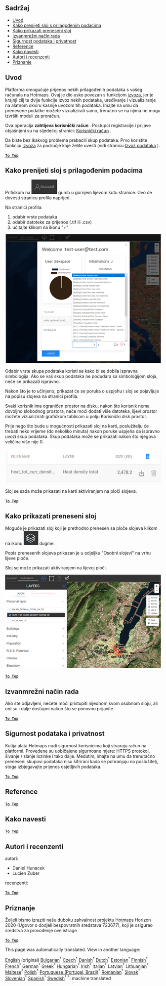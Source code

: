 <h2> Sadržaj </h2><ul><li> <a href="#Introduction">Uvod</a> </li><li> <a href="#How-to-upload-a-layer-with-custom-data">Kako prenijeti sloj s prilagođenim podacima</a> </li><li> <a href="#How-to-display-an-uploaded-layer">Kako prikazati preneseni sloj</a> </li><li> <a href="#Offline-mode">Izvanmrežni način rada</a> </li><li> <a href="#Data-security-and-privacy">Sigurnost podataka i privatnost</a> </li><li> <a href="#References">Reference</a> </li><li> <a href="#How-to-cite">Kako navesti</a> </li><li> <a href="#Authors-and-reviewers">Autori i recenzenti</a> </li><li> <a href="#Acknowledgement">Priznanje</a> </li></ul><h2> Uvod </h2><p> Platforma omogućuje prijenos nekih prilagođenih podataka s vašeg računala na Hotmaps. Ovaj je dio usko povezan s funkcijom <a href="hr-Data-export-functionalities">izvoza,</a> jer je krajnji cilj te dvije funkcije izvoz nekih podataka, uređivanje i vizualiziranje na alatnom okviru kasnije uvozom tih podataka. Imajte na umu da prenesene podatke možete vizualizirati samo, trenutno se na njima ne mogu izvršiti moduli za proračun. </p><p> Ova operacija <strong>zahtijeva korisnički račun</strong> . Postupci registracije i prijave objašnjeni su na sljedećoj stranici: <a href="hr-Introduction-to-user-interface#Connect">Korisnički račun</a> . </p><p> Da biste bez ikakvog problema prebacili skup podataka. Prvo koristite funkciju <a href="hr-Data-export-functionalities">izvoza</a> za područje koje želite uvesti (vidi stranicu <a href="hr-Data-export-functionalities">Izvoz podataka</a> ). </p><p><ins> <code><strong><a href="#table-of-contents">To Top</a></strong></code> </ins> </p><h2> Kako prenijeti sloj s prilagođenim podacima </h2><p> Pritiskom na <img alt="gumb za račun" src="images/account-btn.png"/> gumb u gornjem lijevom kutu stranice. Ovo će dovesti stranicu profila naprijed. </p><p> Na stranici profila: </p><ol><li> odabir vrste podataka </li><li> odabir datoteke za prijenos (.tif ili .csv) </li><li> učitajte klikom na ikonu "+" </li></ol><p><img alt="učitavanje stranice profila" src="images/profile-upload.png"/></p><p> Odabir vrste skupa podataka koristi se kako bi se dobila ispravna simbologija. Ako se vaš skup podataka ne podudara sa simbologijom sloja, neće se prikazati ispravno. </p><p> Nakon što je to učinjeno, prikazat će se poruka o uspjehu i sloj se pojavljuje na popisu slojeva na stranici profila. </p><p> Svaki korisnik ima ograničen prostor na disku, nakon što korisnik nema dovoljno slobodnog prostora, neće moći dodati više datoteka, lijevi prostor možete vizualizirati grafičkom tablicom u polju Korisnički disk prostor. </p><p> Prije nego što bude u mogućnosti prikazati sloj na karti, poslužitelju će trebati neko vrijeme (do nekoliko minuta) nakon poruke uspjeha da ispravno uvozi skup podataka. Skup podataka može se prikazati nakon što njegova veličina više nije 0. </p><p><img alt="upload_complete" src="images/upload_complete.png"/></p><p> Sloj se sada može prikazati na karti aktiviranjem na ploči slojeva. </p><p><ins> <code><strong><a href="#table-of-contents">To Top</a></strong></code> </ins> </p><h2> Kako prikazati preneseni sloj </h2><p> Moguće je prikazati sloj koji je prethodno prenesen sa ploče slojeva klikom na ikonu <img alt="gumb slojeva" src="images/layers-btn.png"/> dugme. </p><p> Popis prenesenih slojeva prikazan je u odjeljku "Osobni slojevi" na vrhu lijeve ploče. </p><p> Sloj se može prikazati aktiviranjem na lijevoj ploči. </p><p><img alt="prijenosni sloj prikaza" src="images/upload-layers.png"/></p><p><ins> <code><strong><a href="#table-of-contents">To Top</a></strong></code> </ins> </p><h2> Izvanmrežni način rada </h2><p> Ako ste odjavljeni, nećete moći pristupiti nijednom svom osobnom sloju, ali oni su i dalje dostupni nakon što se ponovno prijavite. </p><p><ins> <code><strong><a href="#table-of-contents">To Top</a></strong></code> </ins> </p><h2> Sigurnost podataka i privatnost </h2><p> Kutija alata Hotmaps nudi sigurnost korisnicima koji stvaraju račun na platformi. Provedene su uobičajene sigurnosne mjere: HTTPS protokol, šivanje / slanje lozinke i tako dalje. Međutim, imajte na umu da trenutačno preneseni skupovi podataka nisu šifrirani kada se pohranjuju na poslužitelj, stoga izbjegavajte prijenos osjetljivih podataka. </p><p><ins> <code><strong><a href="#table-of-contents">To Top</a></strong></code> </ins> </p><h2> Reference </h2><p><ins> <code><strong><a href="#table-of-contents">To Top</a></strong></code> </ins> </p><h2> Kako navesti </h2><p><ins> <code><strong><a href="#table-of-contents">To Top</a></strong></code> </ins> </p><h2> Autori i recenzenti </h2><p> autori: </p><ul><li> Daniel Hunacek </li><li> Lucien Zuber </li></ul><p> recenzenti: </p><p><ins> <code><strong><a href="#table-of-contents">To Top</a></strong></code> </ins> </p><h2> Priznanje </h2><p> Željeli bismo izraziti našu duboku zahvalnost <a href="https://www.hotmaps-project.eu">projektu Hotmaps</a> Horizon 2020 (Ugovor o dodjeli bespovratnih sredstava 723677), koji je osigurao sredstva za provođenje ove istrage </p><p><ins> <code><strong><a href="#table-of-contents">To Top</a></strong></code> </ins> </p>

This page was automatically translated. View in another language:

[English](en-Data-upload-functionalities) (original) [Bulgarian](bg-Data-upload-functionalities)<sup>\*</sup>  [Czech](cs-Data-upload-functionalities)<sup>\*</sup> [Danish](da-Data-upload-functionalities)<sup>\*</sup> [Dutch](nl-Data-upload-functionalities)<sup>\*</sup> [Estonian](et-Data-upload-functionalities)<sup>\*</sup> [Finnish](fi-Data-upload-functionalities)<sup>\*</sup> [French](fr-Data-upload-functionalities)<sup>\*</sup> [German](de-Data-upload-functionalities)<sup>\*</sup> [Greek](el-Data-upload-functionalities)<sup>\*</sup> [Hungarian](hu-Data-upload-functionalities)<sup>\*</sup> [Irish](ga-Data-upload-functionalities)<sup>\*</sup> [Italian](it-Data-upload-functionalities)<sup>\*</sup> [Latvian](lv-Data-upload-functionalities)<sup>\*</sup> [Lithuanian](lt-Data-upload-functionalities)<sup>\*</sup> [Maltese](mt-Data-upload-functionalities)<sup>\*</sup> [Polish](pl-Data-upload-functionalities)<sup>\*</sup> [Portuguese (Portugal, Brazil)](pt-Data-upload-functionalities)<sup>\*</sup> [Romanian](ro-Data-upload-functionalities)<sup>\*</sup> [Slovak](sk-Data-upload-functionalities)<sup>\*</sup> [Slovenian](sl-Data-upload-functionalities)<sup>\*</sup> [Spanish](es-Data-upload-functionalities)<sup>\*</sup> [Swedish](sv-Data-upload-functionalities)<sup>\*</sup>
<sup>\*</sup>: machine translated
